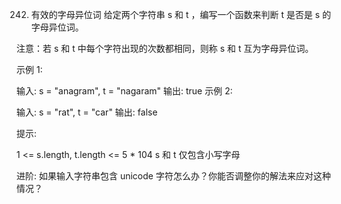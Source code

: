 242. 有效的字母异位词
给定两个字符串 s 和 t ，编写一个函数来判断 t 是否是 s 的字母异位词。

注意：若 s 和 t 中每个字符出现的次数都相同，则称 s 和 t 互为字母异位词。

 

示例 1:

输入: s = "anagram", t = "nagaram"
输出: true
示例 2:

输入: s = "rat", t = "car"
输出: false
 

提示:

1 <= s.length, t.length <= 5 * 104
s 和 t 仅包含小写字母
 

进阶: 如果输入字符串包含 unicode 字符怎么办？你能否调整你的解法来应对这种情况？
